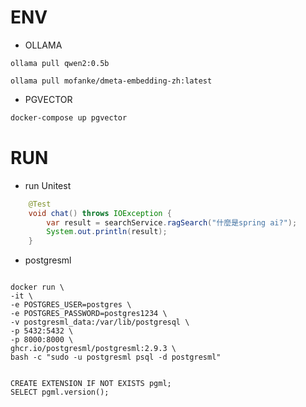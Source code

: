 # ENV
- OLLAMA
```
ollama pull qwen2:0.5b
    
ollama pull mofanke/dmeta-embedding-zh:latest
```
- PGVECTOR
```cmd
docker-compose up pgvector
```
# RUN

- run Unitest
```JAVA
    @Test
    void chat() throws IOException {
        var result = searchService.ragSearch("什麼是spring ai?");
        System.out.println(result);
    }
```

- postgresml

```postgresql

docker run \
-it \
-e POSTGRES_USER=postgres \
-e POSTGRES_PASSWORD=postgres1234 \
-v postgresml_data:/var/lib/postgresql \
-p 5432:5432 \
-p 8000:8000 \
ghcr.io/postgresml/postgresml:2.9.3 \
bash -c "sudo -u postgresml psql -d postgresml"


CREATE EXTENSION IF NOT EXISTS pgml;
SELECT pgml.version();
```

